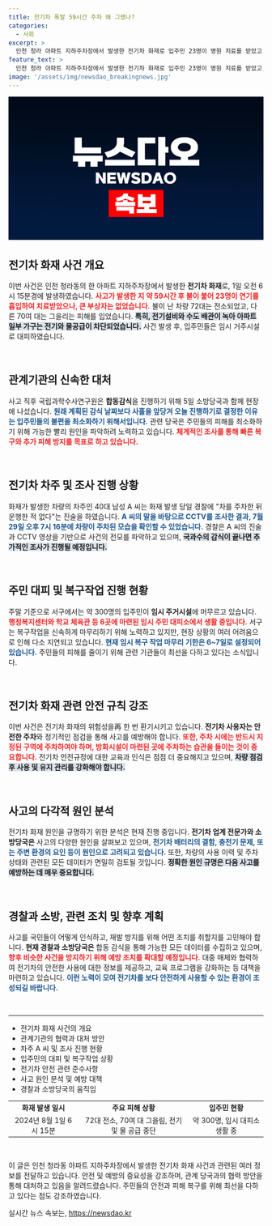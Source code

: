```yaml
---
title: 전기차 폭발 59시간 주차 왜 그랬나?
categories:
  - 사회
excerpt: >
  인천 청라 아파트 지하주차장에서 발생한 전기차 화재로 입주민 23명이 병원 치료를 받았고, 72대 차량이 전소됐다. 국과수가 사흘 일정을 앞당겨 원인을 조사하며, 입주민의 불편 해소에 나선다. 대규모 화재의 발화 원인과 피난 상황은 어떻게 전개될까?
feature_text: >
  인천 청라 아파트 지하주차장에서 발생한 전기차 화재로 입주민 23명이 병원 치료를 받았고, 72대 차량이 전소됐다. 국과수가 사흘 일정을 앞당겨 원인을 조사하며, 입주민의 불편 해소에 나선다. 대규모 화재의 발화 원인과 피난 상황은 어떻게 전개될까?
image: '/assets/img/newsdao_breakingnews.jpg'
---
```


<p><img src="/assets/img/newsdao_breakingnews.jpg" alt="flaretime 속보" /></p>

<h2 data-ke-size="size26">전기차 화재 사건 개요</h2>

<p data-ke-size="size16">이번 사건은 인천 청라동의 한 아파트 지하주차장에서 발생한 <b>전기차 화재</b>로, 1일 오전 6시 15분경에 발생하였습니다. <b><span style="color: #ee2323;">사고가 발생한 지 약 59시간 후 불이 붙어 23명이 연기를 흡입하여 치료받았으나, 큰 부상자는 없었습니다.</span></b> 불이 난 차량 72대는 전소되었고, 다른 70여 대는 그을리는 피해를 입었습니다. <b><span style="background-color: #21538527;">특히, 전기설비와 수도 배관이 녹아 아파트 일부 가구는 전기와 물공급이 차단되었습니다.</span></b> 사건 발생 후, 입주민들은 임시 거주시설로 대피하였습니다.</p>

<p data-ke-size="size16">&nbsp;</p>

<h2 data-ke-size="size26">관계기관의 신속한 대처</h2>

<p data-ke-size="size16">사고 직후 국립과학수사연구원은 <b>합동감식</b>을 진행하기 위해 5일 소방당국과 함께 현장에 나섰습니다. <b><span style="color: #1a5490;">원래 계획된 감식 날짜보다 사흘을 앞당겨 오늘 진행하기로 결정한 이유는 입주민들의 불편을 최소화하기 위해서입니다.</span></b> 관련 당국은 주민들의 피해를 최소화하기 위해 가능한 빨리 원인을 파악하려 노력하고 있습니다. <b><span style="color: #ee2323;">체계적인 조사를 통해 빠른 복구와 추가 피해 방지를 목표로 하고 있습니다.</span></b></p>

<p data-ke-size="size16">&nbsp;</p>

<h2 data-ke-size="size26">전기차 차주 및 조사 진행 상황</h2>

<p data-ke-size="size16">화재가 발생한 차량의 차주인 40대 남성 A 씨는 화재 발생 당일 경찰에 "차를 주차한 뒤 운행한 적 없다"는 진술을 하였습니다. <b><span style="color: #1a5490;">A 씨의 말을 바탕으로 CCTV를 조사한 결과, 7월 29일 오후 7시 16분에 차량이 주차된 모습을 확인할 수 있었습니다.</span></b> 경찰은 A 씨의 진술과 CCTV 영상을 기반으로 사건의 전모를 파악하고 있으며, <b><span style="background-color: #21538527;">국과수의 감식이 끝나면 추가적인 조사가 진행될 예정입니다.</span></b></p>

<p data-ke-size="size16">&nbsp;</p>

<h2 data-ke-size="size26">주민 대피 및 복구작업 진행 현황</h2>

<p data-ke-size="size16">주말 기준으로 서구에서는 약 300명의 입주민이 <b>임시 주거시설</b>에 머무르고 있습니다. <b><span style="color: #ee2323;">행정복지센터와 학교 체육관 등 6곳에 마련된 임시 주민 대피소에서 생활 중입니다.</span></b> 서구는 복구작업을 신속하게 마무리하기 위해 노력하고 있지만, 현장 상황의 여러 어려움으로 인해 다소 지연되고 있습니다. <b><span style="color: #1a5490;">현재 임시 복구 작업 마무리 기한은 6~7일로 설정되어 있습니다.</span></b> 주민들의 피해를 줄이기 위해 관련 기관들이 최선을 다하고 있다는 소식입니다.</p>

<p data-ke-size="size16">&nbsp;</p>

<h2 data-ke-size="size26">전기차 화재 관련 안전 규칙 강조</h2>

<p data-ke-size="size16">이번 사건은 전기차 화재의 위험성을再 한 번 환기시키고 있습니다. <b>전기차 사용자는 안전한 주차</b>와 정기적인 점검을 통해 사고를 예방해야 합니다. <b><span style="color: #ee2323;">또한, 주차 시에는 반드시 지정된 구역에 주차하여야 하며, 방화시설이 마련된 곳에 주차하는 습관을 들이는 것이 중요합니다.</span></b> 전기차 안전규정에 대한 교육과 인식은 점점 더 중요해지고 있으며, <b><span style="background-color: #21538527;">차량 점검 후 사용 및 유지 관리를 강화해야 합니다.</span></b></p>

<p data-ke-size="size16">&nbsp;</p>

<h2 data-ke-size="size26">사고의 다각적 원인 분석</h2>

<p data-ke-size="size16">전기차 화재 원인을 규명하기 위한 분석은 현재 진행 중입니다. <b>전기차 업계 전문가와 소방당국은</b> 사고의 다양한 원인을 살펴보고 있으며, <b><span style="color: #1a5490;">전기차 배터리의 결함, 충전기 문제, 또는 주변 환경의 요인 등이 원인으로 고려되고 있습니다.</span></b> 또한, 차량의 사용 이력 및 주차 상태와 관련된 모든 데이터가 면밀히 검토될 것입니다. <b><span style="background-color: #21538527;">정확한 원인 규명은 다음 사고를 예방하는 데 매우 중요합니다.</span></b></p>

<p data-ke-size="size16">&nbsp;</p>

<h2 data-ke-size="size26">경찰과 소방, 관련 조치 및 향후 계획</h2>

<p data-ke-size="size16">사고를 국민들이 어떻게 인식하고, 재발 방지를 위해 어떤 조치를 취할지를 고민해야 합니다. <b>현재 경찰과 소방당국은</b> 합동 감식을 통해 가능한 모든 데이터를 수집하고 있으며, <b><span style="color: #ee2323;">향후 비슷한 사건을 방지하기 위해 예방 조치를 확대할 예정입니다.</span></b> 대중 매체와 협력하여 전기차의 안전한 사용에 대한 정보를 제공하고, 교육 프로그램을 강화하는 등 대책을 마련하고 있습니다. <b><span style="color: #1a5490;">이런 노력이 모여 전기차를 보다 안전하게 사용할 수 있는 환경이 조성되길 바랍니다.</span></b></p>

<p data-ke-size="size16">&nbsp;</p>

<hr />

<ul>
    <li>전기차 화재 사건의 개요</li>
    <li>관계기관의 협력과 대처 방안</li>
    <li>차주 A 씨 및 조사 진행 현황</li>
    <li>입주민의 대피 및 복구작업 상황</li>
    <li>전기차 안전 관련 준수사항</li>
    <li>사고 원인 분석 및 예방 대책</li>
    <li>경찰과 소방당국의 움직임</li>
</ul>

<table style="width: 100%;">
    <tbody>
        <tr>
            <td style="text-align: center; height: 17px;"><b>화재 발생 일시</b></td>
            <td style="text-align: center; height: 17px;"><b>주요 피해 상황</b></td>
            <td style="text-align: center; height: 17px;"><b>입주민 현황</b></td>
        </tr>
        <tr>
            <td style="text-align: center; height: 17px;">2024년 8월 1일 6시 15분</td>
            <td style="text-align: center; height: 17px;">72대 전소, 70여 대 그을림, 전기 및 물 공급 중단</td>
            <td style="text-align: center; height: 17px;">약 300명, 임시 대피소 생활 중</td>
        </tr>
    </tbody>
</table>

<p data-ke-size="size16">&nbsp;</p> 

<p>이 글은 인천 청라동 아파트 지하주차장에서 발생한 전기차 화재 사건과 관련된 여러 정보를 전달하고 있습니다. 안전 및 예방의 중요성을 강조하며, 관계 당국과의 협력 방안을 통해 대처하고 있음을 알려드렸습니다. 주민들의 안전과 피해 복구를 위해 최선을 다하고 있다는 점도 강조하였습니다.</p>
실시간 뉴스 속보는, <a href="https://newsdao.kr" rel="dofollow">https://newsdao.kr</a>


